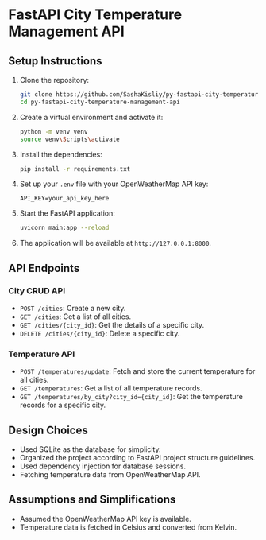 # FastAPI City Temperature Management API

## Setup Instructions

1. Clone the repository:
    ```bash
    git clone https://github.com/SashaKisliy/py-fastapi-city-temperature-management-api.git
    cd py-fastapi-city-temperature-management-api
    ```

2. Create a virtual environment and activate it:
    ```bash
    python -m venv venv
    source venv\Scripts\activate
    ```

3. Install the dependencies:
    ```bash
    pip install -r requirements.txt
    ```

4. Set up your `.env` file with your OpenWeatherMap API key:
    ```
    API_KEY=your_api_key_here
    ```

5. Start the FastAPI application:
    ```bash
    uvicorn main:app --reload
    ```

6. The application will be available at `http://127.0.0.1:8000`.

## API Endpoints

### City CRUD API
- `POST /cities`: Create a new city.
- `GET /cities`: Get a list of all cities.
- `GET /cities/{city_id}`: Get the details of a specific city.
- `DELETE /cities/{city_id}`: Delete a specific city.

### Temperature API
- `POST /temperatures/update`: Fetch and store the current temperature for all cities.
- `GET /temperatures`: Get a list of all temperature records.
- `GET /temperatures/by_city?city_id={city_id}`: Get the temperature records for a specific city.

## Design Choices
- Used SQLite as the database for simplicity.
- Organized the project according to FastAPI project structure guidelines.
- Used dependency injection for database sessions.
- Fetching temperature data from OpenWeatherMap API.

## Assumptions and Simplifications
- Assumed the OpenWeatherMap API key is available.
- Temperature data is fetched in Celsius and converted from Kelvin.

